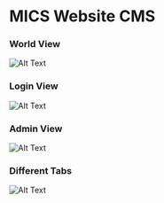 # MICS Website CMS
### World View
![Alt Text](https://github.com/phantomfreeJr/mics_website_cms/blob/master/git_pics/reg_page.png)

### Login View
![Alt Text](https://github.com/phantomfreeJr/mics_website_cms/blob/master/git_pics/login.png)

### Admin View
![Alt Text](https://github.com/phantomfreeJr/mics_website_cms/blob/master/git_pics/create_pages.png)

### Different Tabs
![Alt Text](https://github.com/phantomfreeJr/mics_website_cms/blob/master/git_pics/cms_tabs.png)
